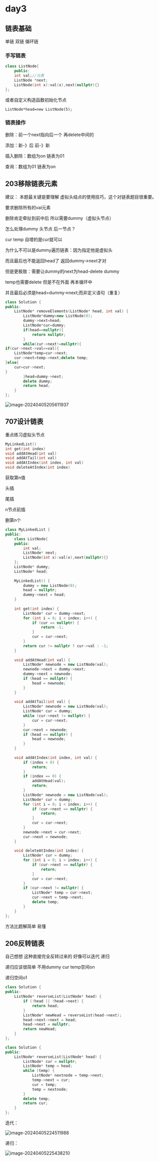 # day3

## 链表基础

单链 双链 循环链

### 手写链表

```c++
class ListNode{
    public:
    int val;//元素
    ListNode *next;
    ListNode(int x):val(x),next(nullptr){}
};
```

或者自定义构造函数初始化节点

```
ListNode*head=new ListNode(5);
```

### 链表操作

删除：前一个next指向后一个 再delete中间的

添加：新-》后  前-》新

插入删除：数组为on 链表为01

查询：数组为01  链表为on

## 203移除链表元素

建议： 本题最关键是要理解 虚拟头结点的使用技巧，这个对链表题目很重要。

要求删除所有的val元素

删除肯定牵扯到前中后 所以需要dummy（虚拟头节点）

怎么处理dummy 头节点 后一节点？

cur temp 自增的是cur就可以

为什么不可以是dummy遍历链表：因为指定他是虚拟头

而且最后也不能返回head了 返回dummy->next才对

但是更极致：需要让dummy的next为head-delete dummy

temp也需要delete 但是不在外面 再本循环中 

并且最后必须是head=dummy->next;而非定义语句（重复）

```c++
class Solution {
public:
    ListNode* removeElements(ListNode* head, int val) {
        ListNode*dummy=new ListNode(0);
        dummy->next=head;
        ListNode*cur=dummy;
        if(head==nullptr){
            return nullptr;
        }
        while(cur->next!=nullptr){
if(cur->next->val==val){
    ListNode*temp=cur->next;
    cur->next=temp->next;delete temp;
}else{
    cur=cur->next;
}
        }head=dummy->next;
        delete dummy;
        return head;
    }
};

```

![image-20240405205611937](https://cdn.jsdelivr.net/gh/ChristophLevi/AlgorithmPractice@master/image-20240405205611937.png)

## 707设计链表

重点练习虚拟头节点

```cpp
MyLinkedList()
int get(int index)
void addAtHead(int val)
void addAtTail(int val)
void addAtIndex(int index, int val)
void deleteAtIndex(int index)
```

获取第n值

头插

尾插

n节点前插

删第n个

```cpp
class MyLinkedList {
public:
    class ListNode{
    public:
        int val;
        ListNode* next;
        ListNode(int x):val(x),next(nullptr){}
    };
    ListNode* dummy;
    ListNode* head;
    
    MyLinkedList() {
        dummy = new ListNode(0);
        head = nullptr;
        dummy->next = head;
    }
    
    int get(int index) {
        ListNode* cur = dummy->next; 
        for (int i = 0; i < index; i++) {
            if (cur == nullptr) {
                return -1;
            }
            cur = cur->next;
        }
        return cur != nullptr ? cur->val : -1;
    }
    
    void addAtHead(int val) {
        ListNode* newnode = new ListNode(val);
        newnode->next = dummy->next;
        dummy->next = newnode;
        if (head == nullptr) {
            head = newnode;
        }
    }
    
    void addAtTail(int val) {
        ListNode* newnode = new ListNode(val);
        ListNode* cur = dummy;
        while (cur->next != nullptr) {
            cur = cur->next;
        }
        cur->next = newnode;
        if (head == nullptr) {
            head = newnode;
        }
    }
    
    void addAtIndex(int index, int val) {
        if (index < 0) {
            return;
        }
        if (index == 0) {
            addAtHead(val);
            return;
        }
        ListNode* newnode = new ListNode(val);
        ListNode* cur = dummy;
        for (int i = 0; i < index; i++) {
            if (cur->next == nullptr) {
                return;
            }
            cur = cur->next;
        }
        newnode->next = cur->next;
        cur->next = newnode;
    }
    
    void deleteAtIndex(int index) {
        ListNode* cur = dummy;
        for (int i = 0; i < index; i++) {
            if (cur->next == nullptr) {
                return;
            }
            cur = cur->next;
        }
        if (cur->next != nullptr) {
            ListNode* temp = cur->next;
            cur->next = temp->next;
            delete temp;
        }
    }
};

```

方法比题解简单 易懂

## 206反转链表

自己想想 这种直接完全反转过来的 好像可以迭代 递归

递归应该很简单 不用dummy cur temp空间on

递归空间o1

```cpp
class Solution {
public:
    ListNode* reverseList(ListNode* head) {
        if (!head || !head->next) {
            return head;
        }
        ListNode* newHead = reverseList(head->next);
        head->next->next = head;
        head->next = nullptr;
        return newHead;
    }
};
```

```cpp
class Solution {
public:
    ListNode* reverseList(ListNode* head) {
        ListNode* cur = nullptr;
        ListNode* temp = head;
        while (temp) {
            ListNode* nextnode = temp->next;
            temp->next = cur;
            cur = temp;
            temp = nextnode;
        }
        delete temp;
        return cur;
    }
};

```

迭代：

![image-20240405224511988](https://cdn.jsdelivr.net/gh/ChristophLevi/AlgorithmPractice@master/image-20240405224511988.png)

递归：

![image-20240405225438210](https://cdn.jsdelivr.net/gh/ChristophLevi/AlgorithmPractice@master/image-20240405225438210.png)